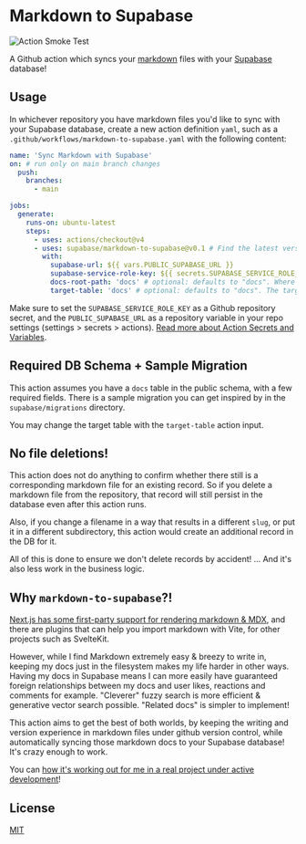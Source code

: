 # Markdown to Supabase

![Action Smoke Test](https://github.com/jmagrippis/markdown-to-supabase/actions/workflows/ci.yaml/badge.svg)

A Github action which syncs your [markdown](https://daringfireball.net/projects/markdown/) files with your [Supabase](https://supabase.com/) database!

## Usage

In whichever repository you have markdown files you'd like to sync with your Supabase database, create a new action definition `yaml`, such as a `.github/workflows/markdown-to-supabase.yaml` with the following content:

```yaml
name: 'Sync Markdown with Supabase'
on: # run only on main branch changes
  push:
    branches:
      - main

jobs:
  generate:
    runs-on: ubuntu-latest
    steps:
      - uses: actions/checkout@v4
      - uses: supabase/markdown-to-supabase@v0.1 # Find the latest version in the Marketplace
        with:
          supabase-url: ${{ vars.PUBLIC_SUPABASE_URL }}
          supabase-service-role-key: ${{ secrets.SUPABASE_SERVICE_ROLE_KEY }}
          docs-root-path: 'docs' # optional: defaults to "docs". Where the md files you want to sync are located
          target-table: 'docs' # optional: defaults to "docs". The target Supabase DB table
```

Make sure to set the `SUPABASE_SERVICE_ROLE_KEY` as a Github repository secret, and the `PUBLIC_SUPABASE_URL` as a repository variable in your repo settings (settings > secrets > actions). [Read more about Action Secrets and Variables](https://docs.github.com/en/actions/security-guides/using-secrets-in-github-actions#creating-secrets-for-a-repository).

## Required DB Schema + Sample Migration

This action assumes you have a `docs` table in the public schema, with a few required fields. There is a sample migration you can get inspired by in the `supabase/migrations` directory.

You may change the target table with the `target-table` action input.

## No file deletions!

This action does not do anything to confirm whether there still is a corresponding markdown file for an existing record. So if you delete a markdown file from the repository, that record will still persist in the database even after this action runs.

Also, if you change a filename in a way that results in a different `slug`, or put it in a different subdirectory, this action would create an additional record in the DB for it.

All of this is done to ensure we don't delete records by accident! ... And it's also less work in the business logic.

## Why `markdown-to-supabase`?!

[Next.js has some first-party support for rendering markdown & MDX](https://nextjs.org/docs/app/building-your-application/configuring/mdx), and there are plugins that can help you import markdown with Vite, for other projects such as SvelteKit.

However, while I find Markdown extremely easy & breezy to write in, keeping my docs just in the filesystem makes my life harder in other ways. Having my docs in Supabase means I can more easily have guaranteed foreign relationships between my docs and user likes, reactions and comments for example. "Cleverer" fuzzy search is more efficient & generative vector search possible. "Related docs" is simpler to implement!

This action aims to get the best of both worlds, by keeping the writing and version experience in markdown files under github version control, while automatically syncing those markdown docs to your Supabase database! It's crazy enough to work.

You can [how it's working out for me in a real project under active development](https://johnnify.com/)!

## License

[MIT](https://github.com/jmagrippis/markdown-to-supabase/blob/main/LICENSE)
